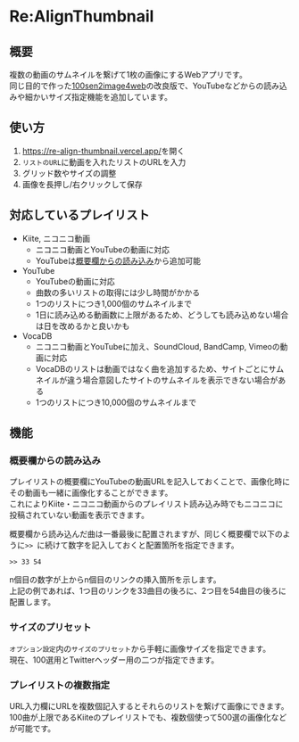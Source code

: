 # Re:AlignThumbnail
## 概要
複数の動画のサムネイルを繋げて1枚の画像にするWebアプリです。  
同じ目的で作った[100sen2image4web](https://github.com/fanta-git/100sen2image4web)の改良版で、YouTubeなどからの読み込みや細かいサイズ指定機能を追加しています。  

## 使い方
1. <https://re-align-thumbnail.vercel.app/>を開く
2. `リストのURL`に動画を入れたリストのURLを入力
3. グリッド数やサイズの調整
4. 画像を長押し/右クリックして保存

## 対応しているプレイリスト
- Kiite, ニコニコ動画
  - ニコニコ動画とYouTubeの動画に対応
  - YouTubeは[概要欄からの読み込み](#概要欄からの読み込み)から追加可能
- YouTube
  - YouTubeの動画に対応
  - 曲数の多いリストの取得には少し時間がかかる
  - 1つのリストにつき1,000個のサムネイルまで
  - 1日に読み込める動画数に上限があるため、どうしても読み込めない場合は日を改めるかと良いかも
- VocaDB
  - ニコニコ動画とYouTubeに加え、SoundCloud, BandCamp, Vimeoの動画に対応
  - VocaDBのリストは動画ではなく曲を追加するため、サイトごとにサムネイルが違う場合意図したサイトのサムネイルを表示できない場合がある
  - 1つのリストにつき10,000個のサムネイルまで

## 機能
### 概要欄からの読み込み
プレイリストの概要欄にYouTubeの動画URLを記入しておくことで、画像化時にその動画も一緒に画像化することができます。  
これによりKiite・ニコニコ動画からのプレイリスト読み込み時でもニコニコに投稿されていない動画を表示できます。  

概要欄から読み込んだ曲は一番最後に配置されますが、同じく概要欄で以下のように`>> `に続けて数字を記入しておくと配置箇所を指定できます。
```
>> 33 54
```
n個目の数字が上からn個目のリンクの挿入箇所を示します。  
上記の例であれば、1つ目のリンクを33曲目の後ろに、2つ目を54曲目の後ろに配置します。

### サイズのプリセット
`オプション設定`内の`サイズのプリセット`から手軽に画像サイズを指定できます。  
現在、100選用とTwitterヘッダー用の二つが指定できます。

### プレイリストの複数指定
URL入力欄にURLを複数個記入するとそれらのリストを繋げて画像にできます。  
100曲が上限であるKiiteのプレイリストでも、複数個使って500選の画像化などが可能です。
